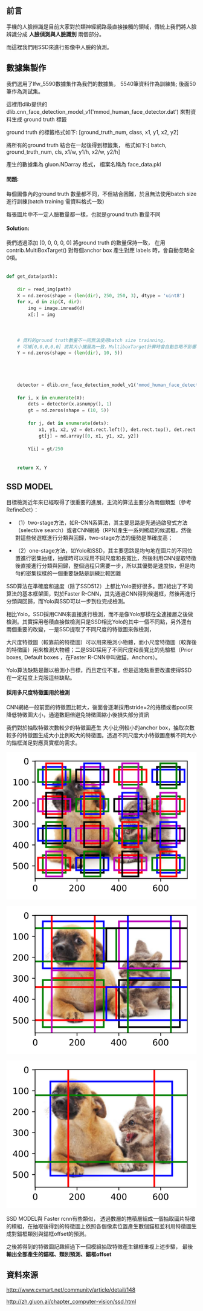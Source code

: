 



## 前言

手機的人臉辨識是目前大家對於類神經網路最直接接觸的領域，傳統上我們將人臉辨識分成 **人臉偵測與人臉識別** 兩個部分。

而這裡我們用SSD來進行影像中人臉的偵測。





## 數據集製作

我們選用了lfw_5590數據集作為我們的數據集， 5540筆資料作為訓練集; 後面50筆作為測試集。

這裡用dlib提供的 dlib.cnn_face_detection_model_v1('mmod_human_face_detector.dat') 來對資料生成 ground truth 標籤

ground truth 的標籤格式如下:  [ground_truth_num, class, x1, y1, x2, y2] 

將所有的ground truth 結合在一起後得到標籤集， 格式如下:[ batch, ground_truth_num, cls, x1/w, y1/h, x2/w, y2/h]

產生的數據集為 gluon.NDarray 格式， 檔案名稱為 face_data.pkl




#### 問題:

每個圖像內的ground truth 數量都不同，不但結合困難，於且無法使用batch size 進行訓練(batch training 需資料格式一致)

每張圖片中不一定人臉數量都一樣，也就是ground truth 數量不同


#### Solution:

我們透過添加 [0, 0, 0, 0, 0] 將ground truth 的數量保持一致， 在用contrib.MultiBoxTarget() 對每個anchor box 產生對應 labels 時，會自動忽略全0項。

```Python

def get_data(path):
    
    dir = read_img(path)
    X = nd.zeros(shape = (len(dir), 250, 250, 3), dtype = 'uint8')
    for x, d in zip(X, dir):
        img = image.imread(d)
        x[:] = img
        
        
         
    # 資料的ground truth數量不一同無法使用batch size trainning，
    # 可補[0,0,0,0,0] 將其大小擴展為一致，MultiboxTarget計算時會自動忽略不影響輸出
    Y = nd.zeros(shape = (len(dir), 10, 5))
    
    
    
    
    detector = dlib.cnn_face_detection_model_v1('mmod_human_face_detector.dat')
    
    for i, x in enumerate(X):
        dets = detector(x.asnumpy(), 1)
        gt = nd.zeros(shape = (10, 5))
       
        for j, det in enumerate(dets):
            x1, y1, x2, y2 = det.rect.left(), det.rect.top(), det.rect.right(), det.rect.bottom()
            gt[j] = nd.array([0, x1, y1, x2, y2])
        
        Y[i] = gt/250
            
        
    return X, Y
```



## SSD MODEL


目標檢測近年來已經取得了很重要的進展，主流的算法主要分為兩個類型（參考RefineDet）：

* （1）two-stage方法，如R-CNN系算法，其主要思路是先通過啟發式方法（selective search）或者CNN網絡（RPN)產生一系列稀疏的候選框，然後對這些候選框進行分類與回歸，two-stage方法的優勢是準確度高；

* （2）one-stage方法，如Yolo和SSD，其主要思路是均勻地在圖片的不同位置進行密集抽樣，抽樣時可以採用不同尺度和長寬比，然後利用CNN提取特徵後直接進行分類與回歸，整個過程只需要一步，所以其優勢是速度快，但是均勻的密集採樣的一個重要缺點是訓練比較困難

SSD算法在準確度和速度（除了SSD512）上都比Yolo要好很多。圖2給出了不同算法的基本框架圖，對於Faster R-CNN，其先通過CNN得到候選框，然後再進行分類與回歸，而Yolo與SSD可以一步到位完成檢測。

相比Yolo，SSD採用CNN來直接進行檢測，而不是像Yolo那樣在全連接層之後做檢測。其實採用卷積直接做檢測只是SSD相比Yolo的其中一個不同點，另外還有兩個重要的改變，一是SSD提取了不同尺度的特徵圖來做檢測，

大尺度特徵圖（較靠前的特徵圖）可以用來檢測小物體，而小尺度特徵圖（較靠後的特徵圖）用來檢測大物體；二是SSD採用了不同尺度和長寬比的先驗框（Prior boxes, Default boxes ，在Faster R-CNN中叫做錨，Anchors）。

Yolo算法缺點是難以檢測小目標，而且定位不准，但是這幾點重要改進使得SSD在一定程度上克服這些缺點。



#### 採用多尺度特徵圖用於檢測

CNN網絡一般前面的特徵圖比較大，後面會逐漸採用stride=2的捲積或者pool來降低特徵圖大小，通道數翻倍避免特徵圖縮小後損失部分資訊

我們對於抽取特徵次數較少的特徵圖產生 大小比例較小的anchor box，抽取次數較多的特徵圖生成大小比例較大的特徵圖。透過不同尺度大小特徵圖產稱不同大小的錨框滿足對應真實框的需求。


![](https://github.com/rockuass1235/deep-learning/blob/master/images/object-detection_0.svg)

![](https://github.com/rockuass1235/deep-learning/blob/master/images/object-detection_1.svg)

![](https://github.com/rockuass1235/deep-learning/blob/master/images/object-detection_2.svg)
















SSD MODEL與 Faster rcnn有些類似， 透過數層的捲積層組成一個抽取圖片特徵的模組，在抽取後得到的特徵圖上依照各個像素位置產生數個錨框並利用特徵圖生成對錨框類別與錨框offset的預測。

之後將得到的特徵圖記趣經過下一個模組抽取特徵產生錨框重複上述步驟， 最後 **輸出全部產生的錨框、類別預測、錨框offset**
















## 資料來源

http://www.cvmart.net/community/article/detail/148

http://zh.gluon.ai/chapter_computer-vision/ssd.html






